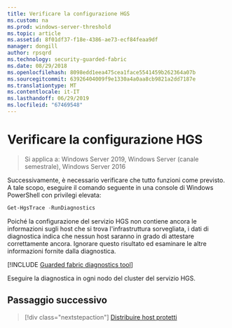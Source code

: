 ```yaml
---
title: Verificare la configurazione HGS
ms.custom: na
ms.prod: windows-server-threshold
ms.topic: article
ms.assetid: 8f01df37-f18e-4386-ae73-ecf84feaa9df
manager: dongill
author: rpsqrd
ms.technology: security-guarded-fabric
ms.date: 08/29/2018
ms.openlocfilehash: 8098edd1eea475cea1face5541459b262364a07b
ms.sourcegitcommit: 63926404009f9e1330a4a0aa8cb9821a2dd7187e
ms.translationtype: MT
ms.contentlocale: it-IT
ms.lasthandoff: 06/29/2019
ms.locfileid: "67469548"
---
```

# <a name="verify-the-hgs-configuration"></a>Verificare la configurazione HGS

>Si applica a: Windows Server 2019, Windows Server (canale semestrale), Windows Server 2016


Successivamente, è necessario verificare che tutto funzioni come previsto. A tale scopo, eseguire il comando seguente in una console di Windows PowerShell con privilegi elevata:

```powershell
Get-HgsTrace -RunDiagnostics
```

Poiché la configurazione del servizio HGS non contiene ancora le informazioni sugli host che si trova l'infrastruttura sorvegliata, i dati di diagnostica indica che nessun host saranno in grado di attestare correttamente ancora. Ignorare questo risultato ed esaminare le altre informazioni fornite dalla diagnostica.

[!INCLUDE [Guarded fabric diagnostics tool](../../../includes/guarded-fabric-diagnostics-tool.md)] 

Eseguire la diagnostica in ogni nodo del cluster del servizio HGS.

## <a name="next-step"></a>Passaggio successivo

> [!div class="nextstepaction"]
> [Distribuire host protetti](guarded-fabric-configure-hgs-with-authorized-hyper-v-hosts.md)

